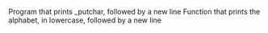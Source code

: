 Program that prints \_putchar, followed by a new line
Function that prints the alphabet, in lowercase, followed by a new line
